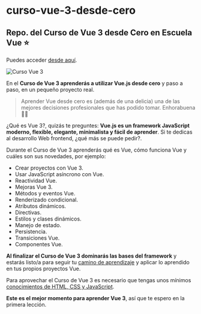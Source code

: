 # curso-vue-3-desde-cero
Repo. del Curso de Vue 3 desde Cero en Escuela Vue ⭐️
---

Puedes acceder [desde aquí](https://www.escuelavue.es/cursos/curso-vue-3-desde-cero/).

![Curso Vue 3](https://a.storyblok.com/f/87002/1280x720/18667defa9/curso-vue-3-desde-cero.jpg)

En el **Curso de Vue 3 aprenderás a utilizar Vue.js desde cero** y paso a paso, en un pequeño proyecto real.

> Aprender Vue desde cero es (además de una delicia) una de las mejores decisiones profesionales que has podido tomar. Enhorabuena 👏🏻

¿Qué es Vue 3?, quizás te preguntes: **Vue.js es un framework JavaScript moderno, flexible, elegante, minimalista y fácil de aprender**. Si te dedicas al desarrollo Web frontend, ¿qué más se puede pedir?.

Durante el Curso de Vue 3 aprenderás qué es Vue, cómo funciona Vue y cuáles son sus novedades, por ejemplo:

* Crear proyectos con Vue 3.
* Usar JavaScript asíncrono con Vue.
* Reactividad Vue.
* Mejoras Vue 3.
* Métodos y eventos Vue.
* Renderizado condicional.
* Atributos dinámicos.
* Directivas.
* Estilos y clases dinámicos.
* Manejo de estado.
* Persistencia.
* Transiciones Vue.
* Componentes Vue.

**Al finalizar el Curso de Vue 3 dominarás las bases del framework** y estarás listo/a para seguir tu [camino de aprendizaje](/como-aprender-vue/) y aplicar lo aprendido en tus propios proyectos Vue.

Para aprovechar el Curso de Vue 3 es necesario que tengas unos mínimos [conocimientos de HTML, CSS y JavaScript](/como-aprender-vue/).

**Este es el mejor momento para aprender Vue 3**, así que te espero en la primera lección.
